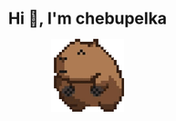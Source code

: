 <h1 align="center">Hi 👋, I'm chebupelka</h1>
<p align="center"> <img src="capyroll.gif"> </p>

<p align="center"
  <img src="https://github-readme-stats.vercel.app/api/top-langs/?username=chebupelka8&layout=compact&theme=dark">
  
</p>
